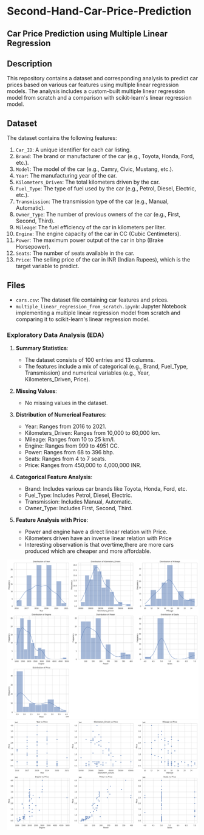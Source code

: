 # Second-Hand-Car-Price-Prediction
## Car Price Prediction using Multiple Linear Regression

## Description
This repository contains a dataset and corresponding analysis to predict car prices based on various car features using multiple linear regression models. The analysis includes a custom-built multiple linear regression model from scratch and a comparison with scikit-learn's linear regression model.

## Dataset
The dataset contains the following features:
1. `Car_ID`: A unique identifier for each car listing.
2. `Brand`: The brand or manufacturer of the car (e.g., Toyota, Honda, Ford, etc.).
3. `Model`: The model of the car (e.g., Camry, Civic, Mustang, etc.).
4. `Year`: The manufacturing year of the car.
5. `Kilometers_Driven`: The total kilometers driven by the car.
6. `Fuel_Type`: The type of fuel used by the car (e.g., Petrol, Diesel, Electric, etc.).
7. `Transmission`: The transmission type of the car (e.g., Manual, Automatic).
8. `Owner_Type`: The number of previous owners of the car (e.g., First, Second, Third).
9. `Mileage`: The fuel efficiency of the car in kilometers per liter.
10. `Engine`: The engine capacity of the car in CC (Cubic Centimeters).
11. `Power`: The maximum power output of the car in bhp (Brake Horsepower).
12. `Seats`: The number of seats available in the car.
13. `Price`: The selling price of the car in INR (Indian Rupees), which is the target variable to predict.

## Files
- `cars.csv`: The dataset file containing car features and prices.
- `multiple_linear_regression_from_scratch.ipynb`: Jupyter Notebook implementing a multiple linear regression model from scratch and comparing it to scikit-learn's linear regression model.

### Exploratory Data Analysis (EDA)

1. **Summary Statistics**:
   - The dataset consists of 100 entries and 13 columns.
   - The features include a mix of categorical (e.g., Brand, Fuel_Type, Transmission) and numerical variables (e.g., Year, Kilometers_Driven, Price).

2. **Missing Values**:
   - No missing values in the dataset.

3. **Distribution of Numerical Features**:
   - Year: Ranges from 2016 to 2021.
   - Kilometers_Driven: Ranges from 10,000 to 60,000 km.
   - Mileage: Ranges from 10 to 25 km/l.
   - Engine: Ranges from 999 to 4951 CC.
   - Power: Ranges from 68 to 396 bhp.
   - Seats: Ranges from 4 to 7 seats.
   - Price: Ranges from 450,000 to 4,000,000 INR.

4. **Categorical Feature Analysis**:
   - Brand: Includes various car brands like Toyota, Honda, Ford, etc.
   - Fuel_Type: Includes Petrol, Diesel, Electric.
   - Transmission: Includes Manual, Automatic.
   - Owner_Type: Includes First, Second, Third.
   
5. **Feature Analysis with Price**:
   - Power and engine have a direct linear relation with Price.
   - Kilometers driven have an inverse linear relation with Price
   - Interesting observation is that overtime,there are more cars produced which are cheaper and more affordable.
 
![alt text](image.png)
![alt text](image-1.png)
